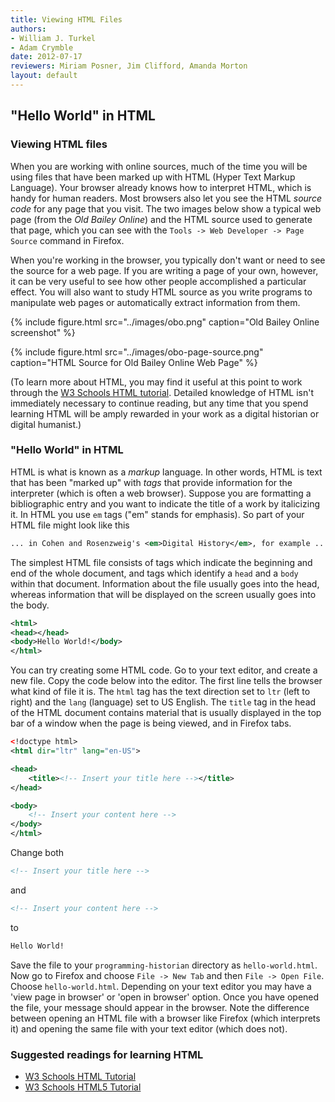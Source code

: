```yaml
---
title: Viewing HTML Files
authors:
- William J. Turkel
- Adam Crymble
date: 2012-07-17
reviewers: Miriam Posner, Jim Clifford, Amanda Morton
layout: default
---
```


"Hello World" in HTML
---------------------

### Viewing HTML files

When you are working with online sources, much of the time you will be
using files that have been marked up with HTML (Hyper Text Markup
Language). Your browser already knows how to interpret HTML, which is
handy for human readers. Most browsers also let you see the HTML *source code*
for any page that you visit. The two images below show a typical web
page (from the *Old Bailey Online*) and the HTML source used to generate
that page, which you can see with the
`Tools -> Web Developer -> Page Source` command in Firefox.

When you're working in the browser, you typically don't want or need to
see the source for a web page. If you are writing a page of your own,
however, it can be very useful to see how other people accomplished a
particular effect. You will also want to study HTML source as you write
programs to manipulate web pages or automatically extract information
from them.

{% include figure.html src="../images/obo.png" caption="Old Bailey Online screenshot" %}

{% include figure.html src="../images/obo-page-source.png" caption="HTML Source for Old Bailey Online Web Page" %}

(To learn more about HTML, you may find it useful at this point to work
through the [W3 Schools HTML tutorial][]. Detailed knowledge of HTML
isn't immediately necessary to continue reading, but any time that you
spend learning HTML will be amply rewarded in your work as a digital
historian or digital humanist.)

### "Hello World" in HTML

HTML is what is known as a *markup* language. In other words, HTML is
text that has been "marked up" with *tags* that provide information for
the interpreter (which is often a web browser). Suppose you are
formatting a bibliographic entry and you want to indicate the title of a
work by italicizing it. In HTML you use `em` tags ("em" stands for
emphasis). So part of your HTML file might look like this

``` xml
... in Cohen and Rosenzweig's <em>Digital History</em>, for example ...
```

The simplest HTML file consists of tags which indicate the beginning and
end of the whole document, and tags which identify a `head` and a `body`
within that document. Information about the file usually goes into the
head, whereas information that will be displayed on the screen usually
goes into the body.

``` xml
<html>
<head></head>
<body>Hello World!</body>
</html>
```

You can try creating some HTML code. Go to your text editor, and create
a new file. Copy the code below into the editor. The first line tells
the browser what kind of file it is. The `html` tag has the text direction
set to `ltr` (left to right) and the `lang` (language) set to US English.
The `title` tag in the head of the HTML document contains material that is
usually displayed in the top bar of a window when the page is being
viewed, and in Firefox tabs.

``` xml
<!doctype html>
<html dir="ltr" lang="en-US">

<head>
    <title><!-- Insert your title here --></title>
</head>

<body>
    <!-- Insert your content here -->
</body>
</html>
```

Change both

``` xml
<!-- Insert your title here -->
```

and

``` xml
<!-- Insert your content here -->
```

to

``` xml
Hello World!
```

Save the file to your `programming-historian` directory as
`hello-world.html`. Now go to Firefox and choose `File -> New Tab` and
then `File -> Open File`. Choose `hello-world.html`. Depending on your
text editor you may have a 'view page in browser' or 'open in browser'
option. Once you have opened the file, your message should appear in the
browser. Note the difference between opening an HTML file with a browser
like Firefox (which interprets it) and opening the same file with your
text editor (which does not).

### Suggested readings for learning HTML

-   [W3 Schools HTML Tutorial][W3 Schools HTML tutorial]
-   [W3 Schools HTML5 Tutorial][]

  [W3 Schools HTML tutorial]: http://www.w3schools.com/html/default.asp
  [W3 Schools HTML5 Tutorial]: http://www.w3schools.com/html/html5_intro.asp

